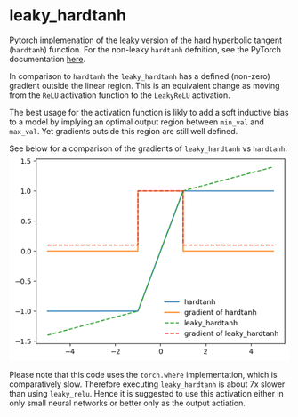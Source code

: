 # leaky_hardtanh

Pytorch implemenation of the leaky version of the hard hyperbolic tangent (`hardtanh`) function. For the non-leaky `hardtanh` defnition, see the PyTorch documentation [here](https://pytorch.org/docs/stable/generated/torch.nn.Hardtanh.html).

In comparison to `hardtanh` the `leaky_hardtanh` has a defined (non-zero) gradient outside the linear region. This is an equivalent change as moving from the `ReLU` activation function to the `LeakyReLU` activation. 

The best usage for the activation function is likly to add a soft inductive bias to a model by implying an optimal output region between `min_val` and `max_val`. Yet gradients outside this region are still well defined.

See below for a comparison of the gradients of `leaky_hardtanh` vs `hardtanh`:
![plot](./examples/leaky_hardtanh.png)

Please note that this code uses the `torch.where` implementation, which is comparatively slow. Therefore executing `leaky_hardtanh` is about 7x slower than using `leaky_relu`. Hence it is suggested to use this activation either in only small neural networks or better only as the output actiation. 
